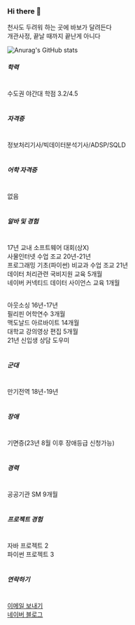 ### Hi there 👋

천사도 두려워 하는 곳에 바보가 달려든다<br>
개관사정, 끝날 때까지 끝난게 아니다<br>


<!-- 깃허브 상태 표시 -->
![Anurag's GitHub stats](https://github-readme-stats.vercel.app/api?username=Grokeen&show_icons=true&theme=radical)



<div>

  <h5>학력</h5><br>
  수도권 야간대 학점 3.2/4.5 <br>
  <br>

  <h5>자격증</h5> <br>
  정보처리기사/빅데이터분석기사/ADSP/SQLD <br>
  <br>

  <h5>어학 자격증</h5><br>
  없음<br>
  <br>

  <h5>알바 및 경험</h5><br>
  17년 교내 소프트웨어 대회(상X) <br>
  사물인터넷 수업 조교 20년-21년 <br>
  프로그래밍 기초(파이썬) 비교과 수업 조교 21년<br>
  데이터 처리관련 국비지원 교육 5개월 <br>
  네이버 커넥티드 데이터 사이언스 교육 1개월 <br>
  <br>

  아웃소싱 16년-17년 <br>
  필리핀 어학연수 3개월<br>
  맥도날드 아르바이트 14개월<br>
  대학교 강의영상 편집 5개월 <br>
  21년 신입생 상담 도우미 <br>
  <br>

  <h5>군대</h5><br>
  만기전역 18년-19년  <br>
  <br>

  <h5>장애</h5><br>
  기면증(23년 8월 이후 장애등급 신청가능)<br>
  <br>

  <h5>경력</h5> <br>
  공공기관 SM 9개월<br>
  <br>

  <h5>프로젝트 경험</h5><br>
  자바 프로젝트 2<br>
  파이썬 프로젝트 3<br>

</div>


<div>
  <br>
  <h5>연락하기</h5><br>
  <a href="mailto:ygreen0516@gmail.com">
  이메일 보내기
  </a>
</div>
<div>
  <a href="https://blog.naver.com/ygreen0516" font-size="40px">
    네이버 블로그
  </a>
</div>










<!--
**Grokeen/Grokeen** is a ✨ _special_ ✨ repository because its `README.md` (this file) appears on your GitHub profile.

Here are some ideas to get you started:

- 🔭 I’m currently working on ...
- 🌱 I’m currently learning ...
- 👯 I’m looking to collaborate on ...
- 🤔 I’m looking for help with ...
- 💬 Ask me about ...
- 📫 How to reach me: ...
- 😄 Pronouns: ...
- ⚡ Fun fact: ...
-->
